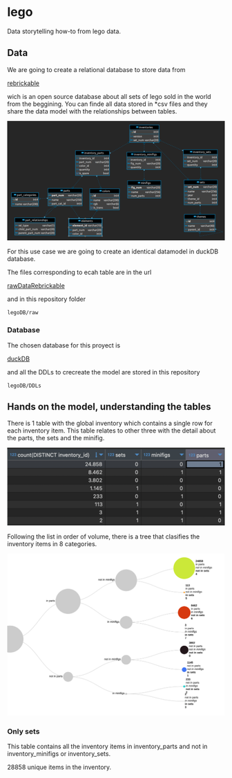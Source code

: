 # lego
Data storytelling how-to from lego data.

## Data
We are going to create a relational database to store data from

[rebrickable](https://rebrickable.com/)

wich is an open source database about all sets of lego sold in the world from the beggining. You can finde all data stored in *csv files and they share the data model with the relationships between tables.

![alt text](img/lego.webp)

For this use case we are going to create an identical datamodel in duckDB database.

The files corresponding to ecah table are in the url

[rawDataRebrickable](https://rebrickable.com/downloads/)

and in this repository folder

```
legoDB/raw
```
### Database

The chosen database for this proyect is 

[duckDB](https://duckdb.org/)

and all the DDLs to crecreate the model are stored in this repository

```
legoDB/DDLs
```

## Hands on the model, understanding the tables

There is 1 table with the global inventory which contains a single row for each inventory item. This table relates to other three with the detail about the parts, the sets and the minifig.

![Tabla items por categoría](./img/tabla_inventory_categories.png)

Following the list in order of volume, there is a tree that clasifies the inventory items in 8 categories.

![Árbol items por categoría](./img/inventory_categories.svg)

### Only sets

This table contains all the inventory items in inventory_parts and not in inventory_minifigs or inventory_sets.

28858 unique items in the inventory.




